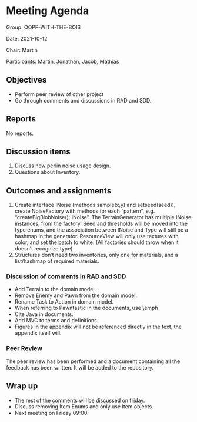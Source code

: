 # Meeting Agenda
Group: OOPP-WITH-THE-BOIS

Date: 2021-10-12

Chair: Martin

Participants: Martin, Jonathan, Jacob, Mathias

## Objectives 
* Perform peer review of other project
* Go through comments and discussions in RAD and SDD.

## Reports
No reports.

## Discussion items 
1. Discuss new perlin noise usage design.
1. Questions about Inventory.

## Outcomes and assignments 
1. Create interface INoise (methods sample(x,y) and setseed(seed)), create NoiseFactory with methods for each “pattern”, e.g. “createBigBlobNoise(): INoise”. The TerrainGenerator has multiple INoise instances, from the factory. Seed and thresholds will be moved into the type enums, and the association between INoise and Type will still be a hashmap in the generator. ResourceView will only use textures with color, and set the batch to white. (All factories should throw when it doesn’t recognize type)
1. Structures don’t need two inventories, only one for materials, and a list/hashmap of required materials. 

### Discussion of comments in RAD and SDD
* Add Terrain to the domain model.
* Remove Enemy and Pawn from the domain model.
* Rename Task to Action in domain model.
* When referring to Pawntastic in the documents, use \emph
* Cite Java in documents.
* Add MVC to terms and definitions. 
* Figures in the appendix will not be referenced directly in the text, the appendix itself will.

### Peer Review
The peer review has been performed and a document containing all the feedback has been written. It will be added to the repository.

## Wrap up
* The rest of the comments will be discussed on friday.
* Discuss removing Item Enums and only use Item objects.
* Next meeting on Friday 09:00.
